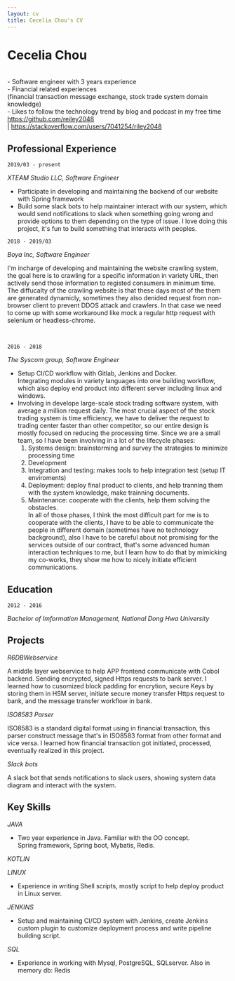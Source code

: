 ```yaml
---
layout: cv
title: Cecelia Chou's CV
---
```

# Cecelia Chou    
<br/>
- Software engineer with 3 years experience <br/>
- Financial related experiences
<br/>(financial transaction message exchange, stock trade system domain knowledge)<br/>
- Likes to follow the technology trend by blog and podcast in my free time<br/>
<div id="webaddress">
<a href="https://github.com/reiley2048"> https://github.com/reiley2048</a> <br/>
	| <a href="https://stackoverflow.com/users/7041254/riley2048">https://stackoverflow.com/users/7041254/riley2048</a>
</div>

## Professional Experience
`2019/03 - present`

_XTEAM Studio LLC, Software Engineer_

- Participate in developing and maintaining  the backend of our website with Spring framework 
- Build some slack bots to help maintainer interact with our system, which would send notifications to slack when something going wrong and provide options to them depending on the type of issue. I love doing this project, it's fun to build something that interacts with peoples.

`2018 - 2019/03`

_Boya Inc, Software Engineer_

I'm incharge of developing and maintaining the website crawling system, the goal here is to crawling for a specific information in variety URL, then actively send those information to registed consumers in minimum time.<br>
The diffucalty of the crawling website is that these days most of the them are generated dynamicly, sometimes they also denided request from non-browser client to prevent DDOS attack and crawlers. In that case we need to come up with some workaround like mock a regular http request with selenium or headless-chrome.

<br/>

`2016 - 2018`

_The Syscom group, Software Engineer_

- Setup CI/CD workflow with Gitlab, Jenkins and Docker. <br/>
Integrating modules in variety languages into one building workflow, which also deploy end product into different server including linux and windows.
- Involving in develope large-scale stock trading software system, with average a million request daily. The most crucial aspect of the stock trading system is time efficiency, we have to deliver the request to trading center faster than other competitor, so our entire design is mostly focused on reducing the processing time. 
	Since we are a small team, so I have been involving in a lot of the lifecycle phases:
	1. Systems design: brainstorming and survey the strategies to minimize processing time
	2. Development
	3. Integration and testing: makes tools to help integration test (setup IT enviroments)
	4. Deployment: deploy final product to clients, and help tranning them with the system knowledge, make trainning documents.
	5. Maintenance: cooperate with the clients, help them solving the obstacles.
<br/>In all of those phases, I think the most difficult part for me is to cooperate with the clients, I have to be able to communicate the people in different domain (sometimes have no technology background), also I have to be careful about not promising for the services outside of our contract, that's some advanced human interaction techniques to me, but I learn how to do that by mimicking my co-works, they show me how to nicely initiate efficient communications.

## Education

`2012 - 2016`

_Bachelor of Imformation Management, National Dong Hwa University_

## Projects

_R6DBWebservice_

A middle layer webservice to help APP frontend communicate with Cobol backend. Sending encrypted, signed Https requests to bank server. I learned how to cusomized block padding for encrytion, secure Keys by storing them in HSM server, initiate secure money transfer Https request to bank, and the message transfer workflow in bank.

_ISO8583 Parser_

ISO8583 is a standard digital format using in financial transaction, this parser construct message that's in ISO8583 format from other format and vice versa. I learned how financial transaction got initiated, processed, eventually realized in this project.

_Slack bots_

A slack bot that sends notifications to slack users, showing system data diagram and interact with the system.

## Key Skills
_JAVA_
- Two year experience in Java. Familiar with the OO concept. <br/>
Spring framework, Spring boot, Mybatis, Redis.

_KOTLIN_

_LINUX_
- Experience in writing Shell scripts, mostly script to help deploy product in Linux server.

_JENKINS_
- Setup and maintaining CI/CD system with Jenkins, create Jenkins custom plugin to customize deployment process and write pipeline building script.

_SQL_
- Experience in working with Mysql, PostgreSQL, SQLserver. Also in memory db: Redis 

<!-- ### Footer

Last updated: May 2013 -->


